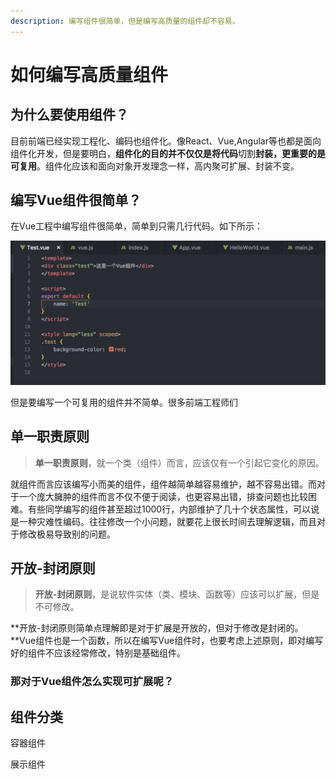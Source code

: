 ```yaml
---
description: 编写组件很简单，但是编写高质量的组件却不容易。
---
```


# 如何编写高质量组件

## 为什么要使用组件？

目前前端已经实现工程化、编码也组件化。像React、Vue,Angular等也都是面向组件化开发，但是要明白，**组件化的目的并不仅仅是将代码**切割**封装，更重要的是可复用**。组件化应该和面向对象开发理念一样，高内聚可扩展、封装不变。

## 编写Vue组件很简单？

在Vue工程中编写组件很简单，简单到只需几行代码。如下所示：

![](../.gitbook/assets/image%20%287%29.png)

但是要编写一个可复用的组件并不简单。很多前端工程师们

## 单一职责原则

> **单一职责原则**，就一个类（组件）而言，应该仅有一个引起它变化的原因。

就组件而言应该编写小而美的组件，组件越简单越容易维护，越不容易出错。而对于一个庞大臃肿的组件而言不仅不便于阅读，也更容易出错，排查问题也比较困难。有些同学编写的组件甚至超过1000行，内部维护了几十个状态属性，可以说是一种灾难性编码。往往修改一个小问题，就要花上很长时间去理解逻辑，而且对于修改极易导致别的问题。

## 开放-封闭原则

> **开放-封闭原则**，是说软件实体（类、模块、函数等）应该可以扩展，但是不可修改。

**开放-封闭原则简单点理解即是对于扩展是开放的，但对于修改是封闭的。**Vue组件也是一个函数，所以在编写Vue组件时，也要考虑上述原则，即对编写好的组件不应该经常修改，特别是基础组件。

### 那对于Vue组件怎么实现可扩展呢？

## 组件分类

容器组件

展示组件




